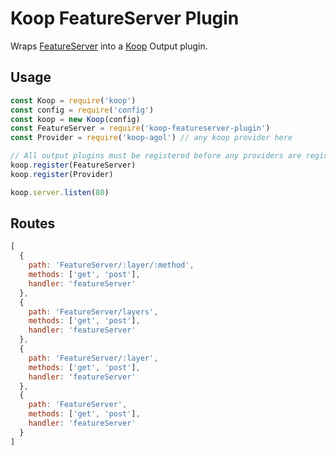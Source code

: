 # Koop FeatureServer Plugin

Wraps [FeatureServer](https://github.com/featureserver/featureserver) into a [Koop](http://koopjs.github.io) Output plugin.

## Usage
```js
const Koop = require('koop')
const config = require('config')
const koop = new Koop(config)
const FeatureServer = require('koop-featureserver-plugin')
const Provider = require('koop-agol') // any koop provider here

// All output plugins must be registered before any providers are registered
koop.register(FeatureServer)
koop.register(Provider)

koop.server.listen(80)
```

## Routes

```js
[
  {
    path: 'FeatureServer/:layer/:method',
    methods: ['get', 'post'],
    handler: 'featureServer'
  },
  {
    path: 'FeatureServer/layers',
    methods: ['get', 'post'],
    handler: 'featureServer'
  },
  {
    path: 'FeatureServer/:layer',
    methods: ['get', 'post'],
    handler: 'featureServer'
  },
  {
    path: 'FeatureServer',
    methods: ['get', 'post'],
    handler: 'featureServer'
  }
]
```
